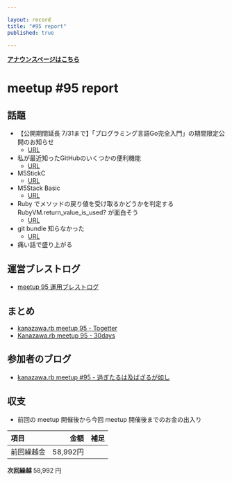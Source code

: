 ```yaml
---

layout: record
title: "#95 report"
published: true

---
```


<div style="text-align: left;"><a href="./"><strong>アナウンスページはこちら</strong></a></div>

# meetup #95 report

## 話題

* 【公開期間延長 7/31まで】「プログラミング言語Go完全入門」の期間限定公開のお知らせ
  + [URL](https://tech.mercari.com/entry/2020/03/17/120137)
* 私が最近知ったGitHubのいくつかの便利機能
  + [URL](https://www.blogaomu.com/entry/github-useful-features)
* M5StickC
  + [URL](https://www.switch-science.com/catalog/5517/)
* M5Stack Basic
  + [URL](https://www.switch-science.com/catalog/3647/)
* Ruby でメソッドの戻り値を受け取るかどうかを判定する RubyVM.return_value_is_used? が面白そう
  + [URL](https://secret-garden.hatenablog.com/entry/2020/07/02/022231)
* git bundle 知らなかった
  + [URL](https://git-scm.com/book/ja/v2/Git-%E3%81%AE%E3%81%95%E3%81%BE%E3%81%96%E3%81%BE%E3%81%AA%E3%83%84%E3%83%BC%E3%83%AB-%E3%83%90%E3%83%B3%E3%83%89%E3%83%AB%E3%83%95%E3%82%A1%E3%82%A4%E3%83%AB%E3%81%AE%E4%BD%9C%E6%88%90)
* 痛い話で盛り上がる

## 運営ブレストログ

* [meetup 95 運用ブレストログ](https://github.com/kanazawarb/meetup/wiki/meetup-95-%E9%81%8B%E7%94%A8%E3%83%96%E3%83%AC%E3%82%B9%E3%83%88%E3%83%AD%E3%82%B0)

## まとめ

<!-- Togetter, 30days のリンクをいれる -->

* [kanazawa.rb meetup 95 - Togetter](https://togetter.com/li/1561647)
* [Kanazawa.rb meetup 95 - 30days](https://30d.jp/kzrb/85)

## 参加者のブログ

* [kanazawa\.rb meetup \#95 \- 過ぎたるは及ばざるが如し](https://www.aligatame.net/entry/2020/07/22/130000)

## 収支

* 前回の meetup 開催後から今回 meetup 開催後までのお金の出入り

|項目                           |金額         |補足                                               |
|:------------------------------|------------:|:--------------------------------------------------|
| 前回繰越金                    |    58,992円 |                                                   |

**次回繰越**  58,992 円